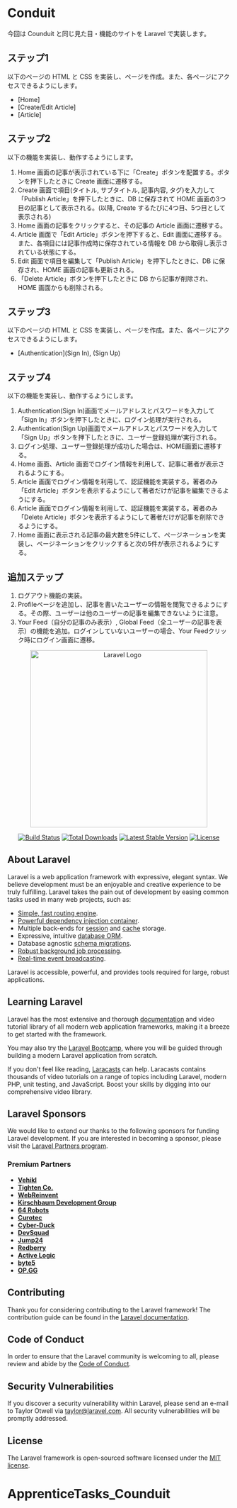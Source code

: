 # Conduit

今回は Counduit と同じ見た目・機能のサイトを Laravel で実装します。

## ステップ1

以下のページの HTML と CSS を実装し、ページを作成。また、各ページにアクセスできるようにします。

- [Home]
- [Create/Edit Article]
- [Article]

## ステップ2

以下の機能を実装し、動作するようにします。

1. Home 画面の記事が表示されている下に「Create」ボタンを配置する。ボタンを押下したときに Create 画面に遷移する。
2. Create 画面で項目(タイトル, サブタイトル, 記事内容, タグ)を入力して「Publish Article」を押下したときに、DB に保存されて HOME 画面の3つ目の記事として表示される。(以降, Create するたびに4つ目、5つ目として表示される)
3. Home 画面の記事をクリックすると、その記事の Article 画面に遷移する。
4. Article 画面で「Edit Article」ボタンを押下すると、Edit 画面に遷移する。また、各項目には記事作成時に保存されている情報を DB から取得し表示されている状態にする。
5. Edit 画面で項目を編集して「Publish Article」を押下したときに、DB に保存され、HOME 画面の記事も更新される。
6. 「Delete Article」ボタンを押下したときに DB から記事が削除され、HOME 画面からも削除される。

## ステップ3

以下のページの HTML と CSS を実装し、ページを作成。また、各ページにアクセスできるようにします。

- [Authentication](Sign In), (Sign Up)


## ステップ4

以下の機能を実装し、動作するようにします。

1. Authentication(Sign In)画面でメールアドレスとパスワードを入力して「Sign In」ボタンを押下したときに、ログイン処理が実行される。
2. Authentication(Sign Up)画面でメールアドレスとパスワードを入力して「Sign Up」ボタンを押下したときに、ユーザー登録処理が実行される。
3. ログイン処理、ユーザー登録処理が成功した場合は、HOME画面に遷移する。
4. Home 画面、Article 画面でログイン情報を利用して、記事に著者が表示されるようにする。
5. Article 画面でログイン情報を利用して、認証機能を実装する。著者のみ「Edit Article」ボタンを表示するようにして著者だけが記事を編集できるようにする。
6. Article 画面でログイン情報を利用して、認証機能を実装する。著者のみ「Delete Article」ボタンを表示するようにして著者だけが記事を削除できるようにする。
7. Home 画面に表示される記事の最大数を5件にして、ページネーションを実装し、ページネーションをクリックすると次の5件が表示されるようにする。

## 追加ステップ
1. ログアウト機能の実装。
2. Profileページを追加し、記事を書いたユーザーの情報を閲覧できるようにする。その際、ユーザーは他のユーザーの記事を編集できないように注意。
3. Your Feed（自分の記事のみ表示）, Global Feed（全ユーザーの記事を表示）の機能を追加。ログインしていないユーザーの場合、Your Feedクリック時にログイン画面に遷移。




<p align="center"><a href="https://laravel.com" target="_blank"><img src="https://raw.githubusercontent.com/laravel/art/master/logo-lockup/5%20SVG/2%20CMYK/1%20Full%20Color/laravel-logolockup-cmyk-red.svg" width="400" alt="Laravel Logo"></a></p>

<p align="center">
<a href="https://github.com/laravel/framework/actions"><img src="https://github.com/laravel/framework/workflows/tests/badge.svg" alt="Build Status"></a>
<a href="https://packagist.org/packages/laravel/framework"><img src="https://img.shields.io/packagist/dt/laravel/framework" alt="Total Downloads"></a>
<a href="https://packagist.org/packages/laravel/framework"><img src="https://img.shields.io/packagist/v/laravel/framework" alt="Latest Stable Version"></a>
<a href="https://packagist.org/packages/laravel/framework"><img src="https://img.shields.io/packagist/l/laravel/framework" alt="License"></a>
</p>

## About Laravel

Laravel is a web application framework with expressive, elegant syntax. We believe development must be an enjoyable and creative experience to be truly fulfilling. Laravel takes the pain out of development by easing common tasks used in many web projects, such as:

- [Simple, fast routing engine](https://laravel.com/docs/routing).
- [Powerful dependency injection container](https://laravel.com/docs/container).
- Multiple back-ends for [session](https://laravel.com/docs/session) and [cache](https://laravel.com/docs/cache) storage.
- Expressive, intuitive [database ORM](https://laravel.com/docs/eloquent).
- Database agnostic [schema migrations](https://laravel.com/docs/migrations).
- [Robust background job processing](https://laravel.com/docs/queues).
- [Real-time event broadcasting](https://laravel.com/docs/broadcasting).

Laravel is accessible, powerful, and provides tools required for large, robust applications.

## Learning Laravel

Laravel has the most extensive and thorough [documentation](https://laravel.com/docs) and video tutorial library of all modern web application frameworks, making it a breeze to get started with the framework.

You may also try the [Laravel Bootcamp](https://bootcamp.laravel.com), where you will be guided through building a modern Laravel application from scratch.

If you don't feel like reading, [Laracasts](https://laracasts.com) can help. Laracasts contains thousands of video tutorials on a range of topics including Laravel, modern PHP, unit testing, and JavaScript. Boost your skills by digging into our comprehensive video library.

## Laravel Sponsors

We would like to extend our thanks to the following sponsors for funding Laravel development. If you are interested in becoming a sponsor, please visit the [Laravel Partners program](https://partners.laravel.com).

### Premium Partners

- **[Vehikl](https://vehikl.com/)**
- **[Tighten Co.](https://tighten.co)**
- **[WebReinvent](https://webreinvent.com/)**
- **[Kirschbaum Development Group](https://kirschbaumdevelopment.com)**
- **[64 Robots](https://64robots.com)**
- **[Curotec](https://www.curotec.com/services/technologies/laravel/)**
- **[Cyber-Duck](https://cyber-duck.co.uk)**
- **[DevSquad](https://devsquad.com/hire-laravel-developers)**
- **[Jump24](https://jump24.co.uk)**
- **[Redberry](https://redberry.international/laravel/)**
- **[Active Logic](https://activelogic.com)**
- **[byte5](https://byte5.de)**
- **[OP.GG](https://op.gg)**

## Contributing

Thank you for considering contributing to the Laravel framework! The contribution guide can be found in the [Laravel documentation](https://laravel.com/docs/contributions).

## Code of Conduct

In order to ensure that the Laravel community is welcoming to all, please review and abide by the [Code of Conduct](https://laravel.com/docs/contributions#code-of-conduct).

## Security Vulnerabilities

If you discover a security vulnerability within Laravel, please send an e-mail to Taylor Otwell via [taylor@laravel.com](mailto:taylor@laravel.com). All security vulnerabilities will be promptly addressed.

## License

The Laravel framework is open-sourced software licensed under the [MIT license](https://opensource.org/licenses/MIT).
# ApprenticeTasks_Counduit
